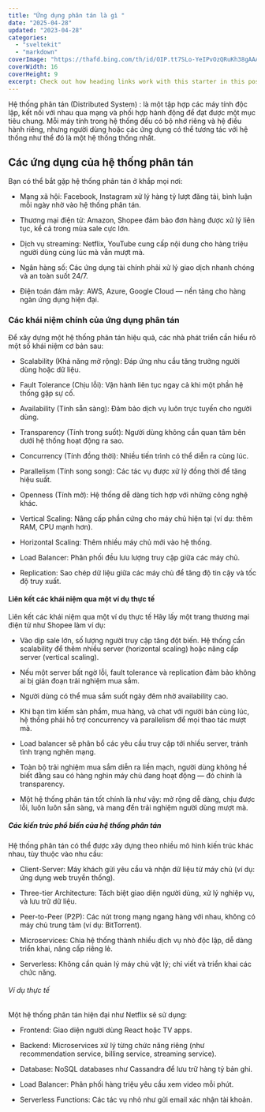 ```yaml
---
title: "Ứng dụng phân tán là gì "
date: "2025-04-28"
updated: "2023-04-28"
categories:
  - "sveltekit"
  - "markdown"
coverImage: "https://thafd.bing.com/th/id/OIP.tt7SLo-YeIPvOzQRuKh38gAAAA?rs=1&pid=ImgDetMain"
coverWidth: 16
coverHeight: 9
excerpt: Check out how heading links work with this starter in this post.
---
```


Hệ thống phân tán (Distributed System) : là một tập hợp các máy tính độc lập, kết nối với nhau qua mạng và phối hợp hành động để đạt được một mục tiêu chung. Mỗi máy tính trong hệ thống đều có bộ nhớ riêng và hệ điều hành riêng, nhưng người dùng hoặc các ứng dụng có thể tương tác với hệ thống như thể đó là một hệ thống thống nhất.

## Các ứng dụng của hệ thống phân tán 
Bạn có thể bắt gặp hệ thống phân tán ở khắp mọi nơi:


- Mạng xã hội: Facebook, Instagram xử lý hàng tỷ lượt đăng tải, bình luận mỗi ngày nhờ vào hệ thống phân tán.

- Thương mại điện tử: Amazon, Shopee đảm bảo đơn hàng được xử lý liên tục, kể cả trong mùa sale cực lớn.

- Dịch vụ streaming: Netflix, YouTube cung cấp nội dung cho hàng triệu người dùng cùng lúc mà vẫn mượt mà.

- Ngân hàng số: Các ứng dụng tài chính phải xử lý giao dịch nhanh chóng và an toàn suốt 24/7.

- Điện toán đám mây: AWS, Azure, Google Cloud — nền tảng cho hàng ngàn ứng dụng hiện đại.

### Các khái niệm chính của ứng dụng phân tán 

Để xây dựng một hệ thống phân tán hiệu quả, các nhà phát triển cần hiểu rõ một số khái niệm cơ bản sau:

- Scalability (Khả năng mở rộng): Đáp ứng nhu cầu tăng trưởng người dùng hoặc dữ liệu.

- Fault Tolerance (Chịu lỗi): Vận hành liên tục ngay cả khi một phần hệ thống gặp sự cố.

- Availability (Tính sẵn sàng): Đảm bảo dịch vụ luôn trực tuyến cho người dùng.

- Transparency (Tính trong suốt): Người dùng không cần quan tâm bên dưới hệ thống hoạt động ra sao.

- Concurrency (Tính đồng thời): Nhiều tiến trình có thể diễn ra cùng lúc.

- Parallelism (Tính song song): Các tác vụ được xử lý đồng thời để tăng hiệu suất.

- Openness (Tính mở): Hệ thống dễ dàng tích hợp với những công nghệ khác.

- Vertical Scaling: Nâng cấp phần cứng cho máy chủ hiện tại (ví dụ: thêm RAM, CPU mạnh hơn).

- Horizontal Scaling: Thêm nhiều máy chủ mới vào hệ thống.

- Load Balancer: Phân phối đều lưu lượng truy cập giữa các máy chủ.

- Replication: Sao chép dữ liệu giữa các máy chủ để tăng độ tin cậy và tốc độ truy xuất.
#### Liên kết các khái niệm qua một ví dụ thực tế
Liên kết các khái niệm qua một ví dụ thực tế
Hãy lấy một trang thương mại điện tử như Shopee làm ví dụ:

- Vào dịp sale lớn, số lượng người truy cập tăng đột biến. Hệ thống cần scalability để thêm nhiều server (horizontal scaling) hoặc nâng cấp server (vertical scaling).

- Nếu một server bất ngờ lỗi, fault tolerance và replication đảm bảo không ai bị gián đoạn trải nghiệm mua sắm.

- Người dùng có thể mua sắm suốt ngày đêm nhờ availability cao.

- Khi bạn tìm kiếm sản phẩm, mua hàng, và chat với người bán cùng lúc, hệ thống phải hỗ trợ concurrency và parallelism để mọi thao tác mượt mà.

- Load balancer sẽ phân bổ các yêu cầu truy cập tới nhiều server, tránh tình trạng nghẽn mạng.

- Toàn bộ trải nghiệm mua sắm diễn ra liền mạch, người dùng không hề biết đằng sau có hàng nghìn máy chủ đang hoạt động — đó chính là transparency.

- Một hệ thống phân tán tốt chính là như vậy: mở rộng dễ dàng, chịu được lỗi, luôn luôn sẵn sàng, và mang đến trải nghiệm người dùng mượt mà.

##### Các kiến trúc phổ biến của hệ thống phân tán
Hệ thống phân tán có thể được xây dựng theo nhiều mô hình kiến trúc khác nhau, tùy thuộc vào nhu cầu:

- Client-Server: Máy khách gửi yêu cầu và nhận dữ liệu từ máy chủ (ví dụ: ứng dụng web truyền thống).

- Three-tier Architecture: Tách biệt giao diện người dùng, xử lý nghiệp vụ, và lưu trữ dữ liệu.

- Peer-to-Peer (P2P): Các nút trong mạng ngang hàng với nhau, không có máy chủ trung tâm (ví dụ: BitTorrent).

- Microservices: Chia hệ thống thành nhiều dịch vụ nhỏ độc lập, dễ dàng triển khai, nâng cấp riêng lẻ.

- Serverless: Không cần quản lý máy chủ vật lý; chỉ viết và triển khai các chức năng.


###### Ví dụ thực tế
Một hệ thống phân tán hiện đại như Netflix sẽ sử dụng:

- Frontend: Giao diện người dùng React hoặc TV apps.

- Backend: Microservices xử lý từng chức năng riêng (như recommendation service, billing service, streaming service).

- Database: NoSQL databases như Cassandra để lưu trữ hàng tỷ bản ghi.

- Load Balancer: Phân phối hàng triệu yêu cầu xem video mỗi phút.

- Serverless Functions: Các tác vụ nhỏ như gửi email xác nhận tài khoản.

